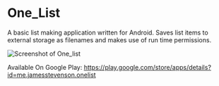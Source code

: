 # One_List
A basic list making application written for Android. Saves list items to external storage as filenames and makes use of run time permissions.

![Screenshot of One_list](https://lh3.googleusercontent.com/n6QNGyz3L-mHK0g4R5hinfLWLtH4OXRi08Z33KCkWM3ZdJmGbNfP28jezByPtdoPHl0=w720-h310-rw?raw=true "Title")

Available On Google Play: https://play.google.com/store/apps/details?id=me.jamesstevenson.onelist
